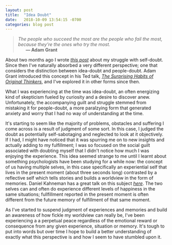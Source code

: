 ```yaml
---
layout: post
title:  "Idea Doubt"
date:   2018-10-09 13:54:15 -0700
categories: blog post
---
```


>*The people who succeed the most are the people who fail the most, because they’re the ones who try the most.* 
 <br>&nbsp;&nbsp;&nbsp;&nbsp;&nbsp;&nbsp;__&mdash; Adam Grant__
 
About two months ago I wrote [*this post*](http://culturepen.com/blog/post/2018/07/23/Trust.html "Culture Pen - Trust") about my struggle with self-doubt. Since then I've naturally absorbed a very different perspective; one that considers the distinction between idea-doubt and people-doubt. Adam Grant introduced this concept in his Ted talk, [*The Surprising Habits of Original Thinkers*](https://www.ted.com/talks/adam_grant_the_surprising_habits_of_original_thinkers?language=en "The Surprising Habits of Original Thinkers"), and I've explored it in other forms since then. 

What I was experiencing at the time was idea-doubt, an often energizing kind of skepticism fueled by curiosity and a desire to discover anew. Unfortunately, the accompanying guilt and struggle stemmed from mistaking it for people-doubt, a more paralzying form that generated anxiety and worry that I had no way of understanding at the time. 

It's starting to seem like the majority of problems, obstacles and suffering I come across is a result of judgment of some sort. In this case, I judged the doubt as potentially self-sabotaging and neglected to look at it objectively. If I had, I might have noticed that it was spurring me on to new insights and actually adding to my fulfillment; I was so focused on the social guilt associated with doubting myself that I didn't notice how much I was enjoying the experience. This idea seemed strange to me until I learnt about something psychologists have been studying for a while now: the concept of us having multiple selves, in this case specifically an experiential self that lives in the present moment (about three seconds long) contrasted by a reflective self which tells stories and builds a worldview in the form of memories. Daniel Kahneman has a great talk on this subject [*here*](https://www.youtube.com/watch?v=XgRlrBl-7Yg "The Riddle of Experience Vs. Memory - Daniel Kahneman"). The two selves can and often do experience different levels of happiness in the same situations; fullfillment reported in the present moment is often different from the future memory of fulfillment of that same moment. 

As I've started to suspend judgment of experiences and memories and build an awareness of how fickle my worldview can really be, I've been experiencing a a perpetual peace regardless of the emotional reward or consequence from any given experience, situation or memory. It's tough to put into words but over time I hope to build a better understanding of exactly what this perspective is and how I seem to have stumbled upon it.

















